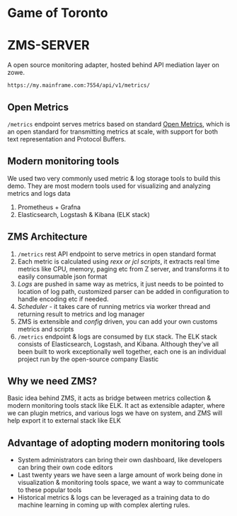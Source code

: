 
# Game of Toronto

# ZMS-SERVER 
A open source monitoring adapter, hosted behind API mediation layer on zowe.

`https://my.mainframe.com:7554/api/v1/metrics/`     

## Open Metrics
`/metrics` endpoint serves metrics based on standard [Open Metrics](https://openmetrics.io/), which is an open standard for transmitting metrics at scale, with support for both text representation and Protocol Buffers.

## Modern monitoring tools
We used two very commonly used metric & log storage tools to build this demo. 
They are most modern tools used for visualizing and analyzing metrics and logs data

1) Prometheus + Grafna
2) Elasticsearch, Logstash & Kibana (ELK stack)

## ZMS Architecture

1) `/metrics` rest API endpoint to serve metrics in open standard format
2) Each metric is calculated using *rexx or jcl scripts*, it extracts real time metrics like CPU, memory, paging etc from Z server, and transforms it to easily consumable json format
3) *Logs* are pushed in same way as metrics, it just needs to be pointed to location of log path, customized parser can be added in configuration to handle encoding etc if needed.
3) *Scheduler* - it takes care of running metrics via worker thread and returning result to metrics and log manager
4) ZMS is extensible and *config* driven, you can add your own customs metrics and scripts
5) `/metrics` endpoint & logs are consumed by `ELK` stack. The ELK stack consists of Elasticsearch, Logstash, and Kibana. Although they've all been built to work exceptionally well together, each one is an individual project run by the open-source company Elastic

## Why we need ZMS?
Basic idea behind ZMS, it acts as bridge between metrics collection & modern monitoring tools stack like ELK.
It act as extensible adapter, where we can plugin metrics, and various logs we have on system, and ZMS will help export it to external stack like ELK

## Advantage of adopting modern monitoring tools
- System administrators can bring their own dashboard, like developers can bring their own code editors
- Last twenty years we have seen a large amount of work being done in visualization & monitoring tools space, we want a way to communicate to these popular tools
- Historical metrics & logs can be leveraged as a training data to do machine learning in coming up with complex alerting rules.
